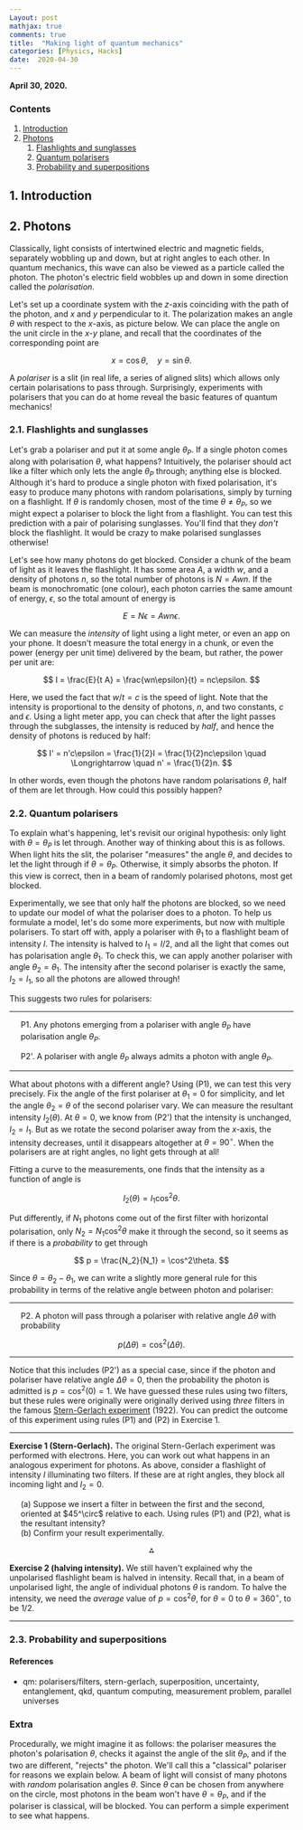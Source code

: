 ```yaml
---
Layout: post
mathjax: true
comments: true
title:  "Making light of quantum mechanics"
categories: [Physics, Hacks]
date:  2020-04-30
---
```


**April 30, 2020.**

### Contents

1. <a href="#sec-1">Introduction</a>
2. <a href="#sec-2">Photons</a>
   1. <a href="#sec-2-1">Flashlights and sunglasses</a>
   2. <a href="#sec-2-2">Quantum polarisers</a>
   3. <a href="#sec-2-3">Probability and superpositions</a>

## 1. Introduction <a id="sec-1" name="sec-1"></a>

## 2. Photons <a id="sec-2" name="sec-2"></a>

Classically, light consists of intertwined electric and magnetic
fields, separately wobbling up and down, but at right angles to each
other.
In quantum mechanics, this wave can also be viewed as a particle
called the photon.
The photon's electric field wobbles up and down in some direction
called the *polarisation*.

Let's set up a coordinate system with the $z$-axis coinciding with the
path of the photon, and $x$ and $y$ perpendicular to it.
The polarization makes an angle $\theta$ with respect to the $x$-axis,
as picture below.
We can place the angle on the unit circle in the $x$-$y$ plane, and
recall that the coordinates of the corresponding point are

$$
x = \cos\theta, \quad y = \sin \theta.
$$

A *polariser* is a slit (in real life, a series of aligned slits)
which allows only certain polarisations to pass through.
Surprisingly, experiments with polarisers that you can do at home
reveal the basic features of quantum mechanics!

### 2.1. Flashlights and sunglasses <a id="sec-2-1" name="sec-2-1"></a>

Let's grab a polariser and put it at some angle $\theta_P$.
If a single photon comes along with polarisation $\theta$, what
happens?
Intuitively, the polariser should act like a filter which only lets
the angle $\theta_P$ through; anything else is blocked.
Although it's hard to produce a single photon with fixed polarisation,
it's easy to produce many photons with random polarisations, simply by
turning on a flashlight.
If $\theta$ is randomly chosen, most of the time $\theta \neq
\theta_P$, so we might expect a polariser to block the light from a flashlight.
You can test this prediction with a pair of polarising sunglasses.
You'll find that they *don't* block the flashlight.
It would be crazy to make polarised sunglasses otherwise!

Let's see how many photons do get blocked.
Consider a chunk of the beam of light as it leaves the flashlight.
It has some area $A$, a width $w$, and a density of photons $n$, so
the total number of photons is $N = Awn$.
If the beam is monochromatic (one colour), each photon carries the
same amount of energy, $\epsilon$, so the total amount of energy is

$$
E = N\epsilon = Awn\epsilon.
$$

We can measure the *intensity* of light using a light meter, or even
an app on your phone.
It doesn't measure the total energy in a chunk, or even the power
(energy per unit time) delivered by the beam, but rather, the power
per unit are:

$$
I = \frac{E}{t A} = \frac{wn\epsilon}{t} = nc\epsilon.
$$

Here, we used the fact that $w/t = c$ is the speed of light.
Note that the intensity is proportional to the density of photons,
$n$, and two constants, $c$ and $\epsilon$.
Using a light meter app, you can check that after the light passes
through the subglasses, the intensity is reduced by *half*, and hence
the density of photons is reduced by half:

$$
I' = n'c\epsilon = \frac{1}{2}I = \frac{1}{2}nc\epsilon \quad
\Longrightarrow \quad n' = \frac{1}{2}n.
$$

In other words, even though the photons have random polarisations
$\theta$, half of them are let through.
How could this possibly happen?

### 2.2. Quantum polarisers <a id="sec-2-3" name="sec-2-3"></a>

To explain what's happening, let's revisit our original hypothesis:
only light with $\theta = \theta_P$ is let through.
Another way of thinking about this is as follows.
When light hits the slit, the polariser "measures" the angle $\theta$,
and decides to let the light through if $\theta = \theta_P$.
Otherwise, it simply absorbs the photon.
If this view is correct, then in a beam of randomly polarised photons,
most get blocked.

Experimentally, we see that only half the photons are blocked, so we
need to update our model of what the polariser does to a photon.
To help us formulate a model, let's do some more experiments, but now
with multiple polarisers.
To start off with, apply a polariser with $\theta_1$ to a flashlight
beam of intensity $I$.
The intensity is halved to $I_1 = I/2$, and all the light that comes
out has polarisation angle $\theta_1$.
To check this, we can apply another polariser with angle $\theta_2 =
\theta_1$.
The intensity after the second polariser is exactly the same, $I_2 =
I_1$, so all the photons are allowed through!

This suggests two rules for polarisers:

---

<span style="padding-left: 20px; display:block">P1.
Any photons emerging from a polariser with angle $\theta_P$ have
polarisation angle $\theta_P$.
</span>

<span style="padding-left: 20px; display:block">P2'.
A polariser with angle $\theta_P$ always admits a photon with angle $\theta_P$.
</span>

---

What about photons with a different angle?
Using (P1), we can test this very precisely.
Fix the angle of the first polariser at $\theta_1 = 0$ for simplicity,
and let the angle $\theta_2 = \theta$ of the second polariser vary.
We can measure the resultant intensity $I_2(\theta)$.
At $\theta = 0$, we know from (P2') that the intensity is unchanged, $I_2 = I_1$.
But as we rotate the second polariser away from the $x$-axis, the
intensity decreases, until it disappears altogether at $\theta =
90^\circ$.
When the polarisers are at right angles, no light gets through at all!

Fitting a curve to the measurements, one finds that the intensity as a
function of angle is

$$
I_2(\theta) = I_1 \cos^2\theta.
$$

Put differently, if $N_1$ photons come out of the first filter with
horizontal polarisation, only $N_2 = N_1 \cos^2\theta$ make it through the
second, so it seems as if there is a *probability* to get through

$$
p = \frac{N_2}{N_1} = \cos^2\theta.
$$

Since $\theta = \theta_2 - \theta_1$, we can write a slightly more
general rule for this probability in terms of the relative angle
between photon and polariser:

---

<span style="padding-left: 20px; display:block">P2.
A photon will pass through a polariser with relative angle $\Delta\theta$ with probability
</span>

$$
p(\Delta \theta) = \cos^2(\Delta \theta).
$$

---

Notice that this includes (P2') as a special case, since if the photon
and polariser have relative angle $\Delta\theta =0$, then the
probability the photon is admitted is $p = \cos^2(0) = 1$.
We have guessed these rules using two filters, but these rules were
originally were originally derived using *three* filters in the famous
[Stern-Gerlach experiment](https://en.wikipedia.org/wiki/Stern%E2%80%93Gerlach_experiment)
(1922).
You can predict the outcome of this experiment using rules (P1) and
(P2) in Exercise 1.

---

**Exercise 1 (Stern-Gerlach).** The original Stern-Gerlach experiment
was performed with electrons.
Here, you can work out what happens in an analogous experiment for
photons.
As above, consider a flashlight of intensity $I$ illuminating two
filters.
If these are at right angles, they block all incoming light and $I_2 =0$.

<span style="padding-left: 20px; display:block">
(a) Suppose we insert a filter in between the first and the second,
oriented at $45^\circ$ relative to each.
	Using rules (P1) and (P2), what is the resultant intensity?
	</span>

<span style="padding-left: 20px; display:block">
(b) Confirm your result experimentally.
</span>

<p align="center">
  ⁂
  </p>

**Exercise 2 (halving intensity).** We still haven't explained why the
unpolarised flashlight beam is halved in intensity.
Recall that, in a beam of unpolarised light, the angle of individual
photons $\theta$ is random.
To halve the intensity, we need the *average* value of $p =
\cos^2\theta$, for $\theta = 0$ to $\theta = 360^\circ$, to be $1/2$.

---

### 2.3. Probability and superpositions <a id="sec-2-3" name="sec-2-3"></a>

#### References

- qm: polarisers/filters, stern-gerlach, superposition, uncertainty,
entanglement, qkd, quantum computing, measurement problem, parallel
universes 

### Extra

Procedurally, we might imagine it as follows: the polariser measures
the photon's polarisation $\theta$, checks it against the angle of the
slit $\theta_P$, and if the two are different, "rejects" the photon.
We'll call this a "classical" polariser for reasons we explain below.
A beam of light will consist of many photons with *random*
polarisation angles $\theta$.
Since $\theta$ can be chosen from anywhere on the circle, most photons
in the beam won't have $\theta = \theta_P$, and if the polariser is
classical, will be blocked.
You can perform a simple experiment to see what happens.
